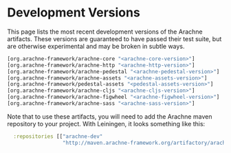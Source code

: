 # Development Versions

This page lists the most recent development versions of the Arachne artifacts. These versions are guaranteed to have passed their test suite, but are otherwise experimental and may be broken in subtle ways.

````clojure
[org.arachne-framework/arachne-core "<arachne-core-version>"]
[org.arachne-framework/arachne-http "<arachne-http-version>"]
[org.arachne-framework/arachne-pedestal "<arachne-pedestal-version>"]
[org.arachne-framework/arachne-assets "<arachne-assets-version>"]
[org.arachne-framework/pedestal-assets "<pedestal-assets-version>"]
[org.arachne-framework/arachne-cljs "<arachne-cljs-version>"]
[org.arachne-framework/arachne-figwheel "<arachne-figwheel-version>"]
[org.arachne-framework/arachne-sass "<arachne-sass-version>"]
````

Note that to use these artifacts, you will need to add the Arachne maven repository to your project. With Leiningen, it looks something like this:

````clojure
  :repositories [["arachne-dev"
                  "http://maven.arachne-framework.org/artifactory/arachne-dev"]])
````